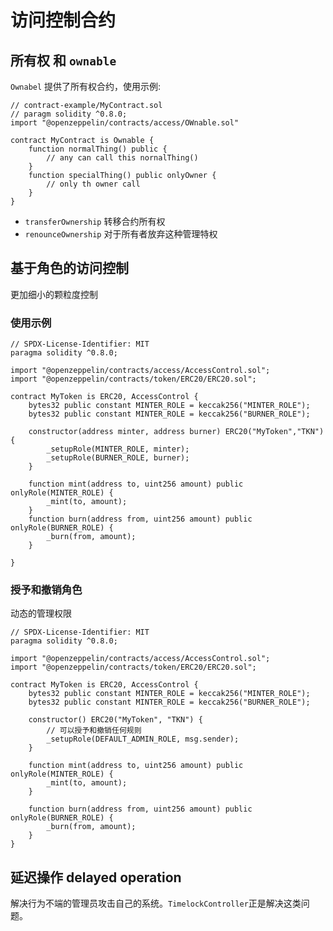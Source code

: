# 访问控制合约

## 所有权 和 `ownable`
`Ownabel` 提供了所有权合约，使用示例:
```solidity
// contract-example/MyContract.sol
// paragm solidity ^0.8.0;
import "@openzeppelin/contracts/access/OWnable.sol"

contract MyContract is Ownable {
	function normalThing() public {
		// any can call this nornalThing()
	}
	function specialThing() public onlyOwner {
		// only th owner call
	}
}
```

- `transferOwnership` 转移合约所有权
- `renounceOwnership` 对于所有者放弃这种管理特权

## 基于角色的访问控制

更加细小的颗粒度控制

### 使用示例

```solidity
// SPDX-License-Identifier: MIT
paragma solidity ^0.8.0;

import "@openzeppelin/contracts/access/AccessControl.sol";
import "@openzeppelin/contracts/token/ERC20/ERC20.sol";

contract MyToken is ERC20, AccessControl {
	bytes32 public constant MINTER_ROLE = keccak256("MINTER_ROLE");
	bytes32 public constant MINTER_ROLE = keccak256("BURNER_ROLE");
	
	constructor(address minter, address burner) ERC20("MyToken","TKN"){
		_setupRole(MINTER_ROLE, minter);
		_setupRole(BURNER_ROLE, burner);
	}
	
	function mint(address to, uint256 amount) public onlyRole(MINTER_ROLE) {
		_mint(to, amount);
	}
	function burn(address from, uint256 amount) public onlyRole(BURNER_ROLE) {
		_burn(from, amount);
	}
	
}
```

### 授予和撤销角色

动态的管理权限

```solidity
// SPDX-License-Identifier: MIT
paragma solidity ^0.8.0;

import "@openzeppelin/contracts/access/AccessControl.sol";
import "@openzeppelin/contracts/token/ERC20/ERC20.sol";

contract MyToken is ERC20, AccessControl {
	bytes32 public constant MINTER_ROLE = keccak256("MINTER_ROLE");
	bytes32 public constant MINTER_ROLE = keccak256("BURNER_ROLE");
	
	constructor() ERC20("MyToken", "TKN") {
		// 可以授予和撤销任何规则
		_setupRole(DEFAULT_ADMIN_ROLE, msg.sender);
	}
	
    function mint(address to, uint256 amount) public onlyRole(MINTER_ROLE) {
        _mint(to, amount);
    }

    function burn(address from, uint256 amount) public onlyRole(BURNER_ROLE) {
        _burn(from, amount);
    }
}
```



## 延迟操作 delayed operation

解决行为不端的管理员攻击自己的系统。`TimelockController`正是解决这类问题。